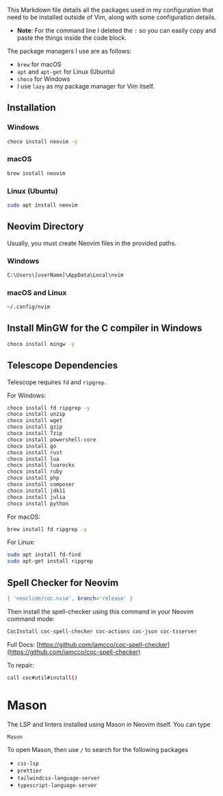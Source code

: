This Markdown file details all the packages used in my configuration that need to be installed outside of Vim, along with some configuration details.

- **Note**: For the command line I deleted the `:` so you can easily copy and paste the things inside the code block.

The package managers I use are as follows:

- `brew` for macOS
- `apt` and `apt-get` for Linux (Ubuntu)
- `choco` for Windows
- I use `lazy` as my package manager for Vim itself.

## Installation

### Windows

```bash
choco install neovim -y
```

### macOS

```bash
brew install neovim
```

### Linux (Ubuntu)

```bash
sudo apt install neovim
```

## Neovim Directory

Usually, you must create Neovim files in the provided paths.

### Windows

```bash
C:\Users\[userName]\AppData\Local\nvim
```

### macOS and Linux

```bash
~/.config/nvim
```

## Install MinGW for the C compiler in Windows

```bash
choco install mingw -y
```

## Telescope Dependencies

Telescope requires `fd` and `ripgrep`.

For Windows:

```bash
choco install fd ripgrep -y
choco install unzip
choco install wget
choco install gzip
choco install 7zip
choco install powershell-core
choco install go
choco install rust
choco install lua
choco install luarocks
choco install ruby
choco install php
choco install composer
choco install jdk11
choco install julia
choco install python
```

For macOS:

```bash
brew install fd ripgrep -y
```

For Linux:

```bash
sudo apt install fd-find
sudo apt-get install ripgrep
```

## Spell Checker for Neovim

```lua
{ 'neoclide/coc.nvim', branch='release' }
```

Then install the spell-checker using this command in your Neovim command mode:

```bash
CocInstall coc-spell-checker coc-actions coc-json coc-tsserver
```

Full Docs: [https://github.com/iamcco/coc-spell-checker](https://github.com/iamcco/coc-spell-checker)

To repair:

```bash
call coc#util#install()
```

# Mason

The LSP and linters installed using Mason in Neovim itself. You can type

```bash
Mason
```

To open Mason, then use `/` to search for the following packages

- `css-lsp`
- `prettier`
- `tailwindcss-language-server`
- `typescript-language-server`
